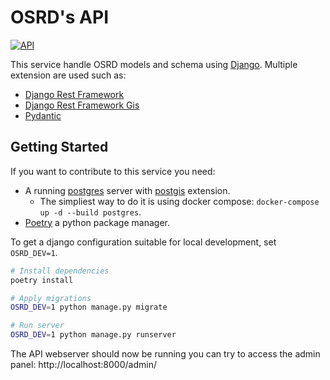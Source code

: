 # OSRD's API

[![API](https://github.com/osrd-project/osrd/actions/workflows/api.yml/badge.svg)](https://github.com/osrd-project/osrd/actions/workflows/api.yml)

This service handle OSRD models and schema using [Django](https://www.djangoproject.com/).
Multiple extension are used such as:
  - [Django Rest Framework](https://www.django-rest-framework.org/)
  - [Django Rest Framework Gis](https://github.com/openwisp/django-rest-framework-gis)
  - [Pydantic](https://pydantic-docs.helpmanual.io/)

## Getting Started

If you want to contribute to this service you need:

- A running [postgres](https://www.postgresql.org/) server with [postgis](https://postgis.net/)
extension.
  - The simpliest way to do it is using docker compose: `docker-compose up -d --build postgres`.
- [Poetry](https://python-poetry.org/) a python package manager.

To get a django configuration suitable for local development, set `OSRD_DEV=1`.

```sh
# Install dependencies
poetry install

# Apply migrations
OSRD_DEV=1 python manage.py migrate

# Run server
OSRD_DEV=1 python manage.py runserver
```

The API webserver should now be running you can try to access the admin panel: http://localhost:8000/admin/
